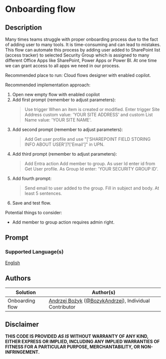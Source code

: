 # Onboarding flow

## Description

Many times teams struggle with proper onboarding process due to the fact of adding user to many tools. It is time-consuming and can lead to mistakes. This flow can automate this process by adding user added to SharePoint list (access tracker) to selected Security Group which is assigned to many different Office Apps like SharePoint, Power Apps or Power BI. At one time we can grant access to all apps we need in our process.

Recommended place to run: Cloud flows designer with enabled copilot.

Recommended implementation approach:
1) Open new empty flow with enabled copilot
2) Add first prompt (remember to adjust parameters):
    > Use trigger When an item is created or modified. Enter trigger Site Address custom value: 'YOUR SITE ADDRESS' and custom List Name value: 'YOUR SITE NAME'. 
3) Add second prompt (remember to adjust parameters):
    > Add Get user profile and use "['SHAREPOINT FIELD STORING INFO ABOUT USER']?['Email']" in UPN.
4) Add third prompt (remember to adjust parameters):
    > Add Entra action Add member to group. As user Id enter id from Get User profile. As Group Id enter: 'YOUR SECURITY GROUP ID'.
5) Add fourth prompt:
    > Send email to user added to the group. Fill in subject and body. At least 5 sentences.
6) Save and test flow.

Potential things to consider:
- Add member to group action requires admin right.

## Prompt

### Supported Language(s)

[English](./en-us/prompt.md)

## Authors

Solution|Author(s)
--------|---------
Onboarding flow | [Andrzej Bożyk](https://www.github.com/abozyk1990) ([@BozykAndrzej](https://twitter.com/BozykAndrzej)), Individual Contributor


## Disclaimer

**THIS CODE IS PROVIDED *AS IS* WITHOUT WARRANTY OF ANY KIND, EITHER EXPRESS OR IMPLIED, INCLUDING ANY IMPLIED WARRANTIES OF FITNESS FOR A PARTICULAR PURPOSE, MERCHANTABILITY, OR NON-INFRINGEMENT.**
